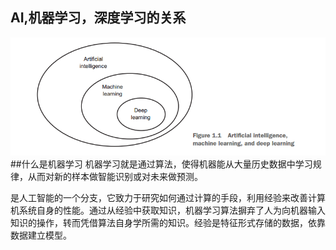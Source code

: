 ## AI,机器学习，深度学习的关系
![](picture/基础概念-b8605527.png)
##什么是机器学习
机器学习就是通过算法，使得机器能从大量历史数据中学习规律，从而对新的样本做智能识别或对未来做预测。

是人工智能的一个分支，它致力于研究如何通过计算的手段，利用经验来改善计算机系统自身的性能。通过从经验中获取知识，机器学习算法摒弃了人为向机器输入知识的操作，转而凭借算法自身学所需的知识。经验是特征形式存储的数据，依靠数据建立模型。
